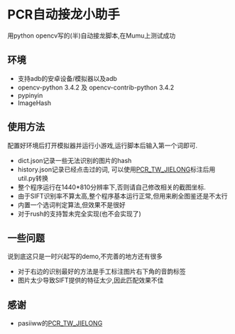# PCR自动接龙小助手

用python opencv写的(半)自动接龙脚本,在Mumu上测试成功

## 环境

+   支持adb的安卓设备/模拟器以及adb
+   opencv-python 3.4.2 及 opencv-contrib-python 3.4.2
+   pypinyin
+   ImageHash

## 使用方法

配置好环境后打开模拟器并运行小游戏,运行脚本后输入第一个词即可.

+   dict.json记录一些无法识别的图片的hash
+   history.json记录已经点击过的词, 可以使用[PCR_TW_JIELONG](https://github.com/pasiiww/PCR_TW_JIELONG)标注后用util.py转换
+   整个程序运行在1440*810分辨率下,否则请自己修改相关的截图坐标.
+   由于SIFT识别率不算太高,整个程序基本运行正常,但用来刷全图鉴还是不太行
+   内置一个选词判定算法,但效果不是很好
+   对于rush的支持暂未完全实现(也不会实现了)

## 一些问题

说到底这只是一时兴起写的demo,不完善的地方还有很多

+   对于右边的识别最好的方法是手工标注图片右下角的音韵标签
+   图片太少导致SIFT提供的特征太少,因此匹配效果不佳

## 感谢

+   pasiiww的[PCR_TW_JIELONG](https://github.com/pasiiww/PCR_TW_JIELONG)

